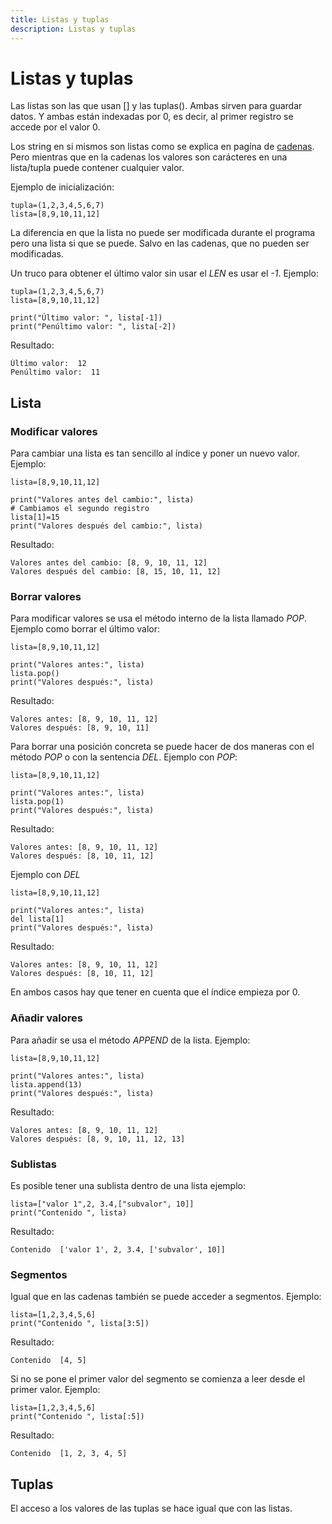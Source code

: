 ```yaml
---
title: Listas y tuplas
description: Listas y tuplas
---
```


# Listas y tuplas

Las listas son las que usan [] y las tuplas(). Ambas sirven para guardar datos. Y ambas están indexadas por 0, es decir, al primer registro se accede por el valor 0.

Los string en si mismos son listas como se explica en pagína de [cadenas](/docs/python/sentencias/cadenas.md). Pero mientras que en la cadenas los valores son carácteres en una lista/tupla puede contener cualquier valor.

Ejemplo de inicialización:

```tpl
tupla=(1,2,3,4,5,6,7)
lista=[8,9,10,11,12]
```

La diferencia en que la lista no puede ser modificada durante el programa pero una lista si que se puede. Salvo en las cadenas, que no pueden ser modificadas.

Un truco para obtener el último valor sin usar el *LEN* es usar el *-1*. Ejemplo:
```tpl
tupla=(1,2,3,4,5,6,7)
lista=[8,9,10,11,12]

print("Último valor: ", lista[-1])
print("Penúltimo valor: ", lista[-2])
```
Resultado:
```
Último valor:  12
Penúltimo valor:  11
```

## Lista

### Modificar valores
Para cambiar una lista es tan sencillo al índice y poner un nuevo valor. Ejemplo:
```tpl
lista=[8,9,10,11,12]

print("Valores antes del cambio:", lista)
# Cambiamos el segundo registro
lista[1]=15
print("Valores después del cambio:", lista)
```
Resultado:
```
Valores antes del cambio: [8, 9, 10, 11, 12]
Valores después del cambio: [8, 15, 10, 11, 12]
```

### Borrar valores

Para modificar valores se usa el método interno de la lista llamado *POP*. Ejemplo como borrar el último valor:

```tpl
lista=[8,9,10,11,12]

print("Valores antes:", lista)
lista.pop()
print("Valores después:", lista)
```
Resultado:
```
Valores antes: [8, 9, 10, 11, 12]
Valores después: [8, 9, 10, 11]
```

Para borrar una posición concreta se puede hacer de dos maneras con el método *POP* o con la sentencia *DEL*. Ejemplo con *POP*:

```tpl
lista=[8,9,10,11,12]

print("Valores antes:", lista)
lista.pop(1)
print("Valores después:", lista)
```
Resultado:
```
Valores antes: [8, 9, 10, 11, 12]
Valores después: [8, 10, 11, 12]
```
Ejemplo con *DEL*
```tpl
lista=[8,9,10,11,12]

print("Valores antes:", lista)
del lista[1]
print("Valores después:", lista)
```
Resultado:
```
Valores antes: [8, 9, 10, 11, 12]
Valores después: [8, 10, 11, 12]
```
En ambos casos hay que tener en cuenta que el índice empieza por 0.

### Añadir valores

Para añadir se usa el método *APPEND* de la lista. Ejemplo:
```tpl
lista=[8,9,10,11,12]

print("Valores antes:", lista)
lista.append(13)
print("Valores después:", lista)
```
Resultado:
```
Valores antes: [8, 9, 10, 11, 12]
Valores después: [8, 9, 10, 11, 12, 13]
```

### Sublistas

Es posible tener una sublista dentro de una lista ejemplo:

```tpl
lista=["valor 1",2, 3.4,["subvalor", 10]]
print("Contenido ", lista)
```
Resultado:
```
Contenido  ['valor 1', 2, 3.4, ['subvalor', 10]]
```

### Segmentos

Igual que en las cadenas también se puede acceder a segmentos. Ejemplo:
```tpl
lista=[1,2,3,4,5,6]
print("Contenido ", lista[3:5])
```
Resultado:
```
Contenido  [4, 5]
```

Si no se pone el primer valor del segmento se comienza a leer desde el primer valor. Ejemplo:
```tpl
lista=[1,2,3,4,5,6]
print("Contenido ", lista[:5])
```
Resultado:
```
Contenido  [1, 2, 3, 4, 5]
```


## Tuplas

El acceso a los valores de las tuplas se hace igual que con las listas.  